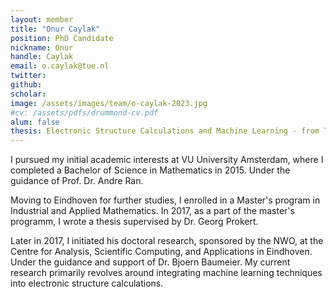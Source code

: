 ```yaml
---
layout: member
title: "Onur Caylak"
position: PhD Candidate
nickname: Onur
handle: Caylak
email: o.caylak@tue.nl
twitter: 
github: 
scholar: 
image: /assets/images/team/o-caylak-2023.jpg
#cv: /assets/pdfs/drummond-cv.pdf
alum: false
thesis: Electronic Structure Calculations and Machine Learning - from Theory to Multiscale Applications
---
```


I pursued my initial academic interests at VU University Amsterdam, where I completed a Bachelor of Science in Mathematics in 2015. Under the guidance of Prof. Dr. Andre Ran.

Moving to Eindhoven for further studies, I enrolled in a Master's program in Industrial and Applied Mathematics. In 2017, as a part of the master's programm, I wrote a thesis supervised by Dr. Georg Prokert.

Later in 2017, I initiated his doctoral research, sponsored by the NWO, at the Centre for Analysis, Scientific Computing, and Applications in Eindhoven. Under the guidance and support of Dr. Bjoern Baumeier. My current research primarily revolves around integrating machine learning techniques into electronic structure calculations.